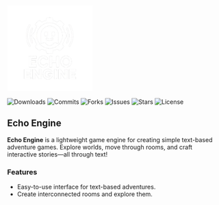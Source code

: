 <p align="left">
  <img src="https://github.com/DirectedHunt42/EchoEngine/blob/main/Engine_editor/Icons/Echo_engine/Echo_engine_transparent.png" alt="Echo Engine Logo" width="200"/>
</p>

![Downloads](https://img.shields.io/badge/downloads-0-brightgreen)
![Commits](https://img.shields.io/github/commit-activity/m/DirectedHunt42/EchoEngine?color=blue)
![Forks](https://img.shields.io/github/forks/DirectedHunt42/EchoEngine?style=social)
![Issues](https://img.shields.io/github/issues/DirectedHunt42/EchoEngine)
![Stars](https://img.shields.io/github/stars/DirectedHunt42/EchoEngine?style=social)
![License](https://img.shields.io/github/license/DirectedHunt42/EchoEngine)

## Echo Engine

**Echo Engine** is a lightweight game engine for creating simple text-based adventure games. Explore worlds, move through rooms, and craft interactive stories—all through text!

### Features

- Easy-to-use interface for text-based adventures.
- Create interconnected rooms and explore them.
